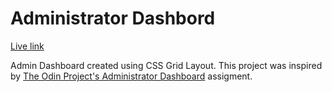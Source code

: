 # Administrator Dashbord

[Live link](https://shakani.github.io/admin-dashboard/)

Admin Dashboard created using CSS Grid Layout. This project was inspired by [The Odin Project's Administrator Dashboard](https://www.theodinproject.com/lessons/node-path-intermediate-html-and-css-admin-dashboard) assigment.
